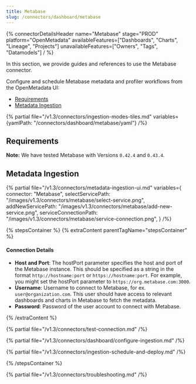 ```yaml
---
title: Metabase
slug: /connectors/dashboard/metabase
---
```


{% connectorDetailsHeader
  name="Metabase"
  stage="PROD"
  platform="OpenMetadata"
  availableFeatures=["Dashboards", "Charts", "Lineage", "Projects"]
  unavailableFeatures=["Owners", "Tags", "Datamodels"]
/ %}

In this section, we provide guides and references to use the Metabase connector.

Configure and schedule Metabase metadata and profiler workflows from the OpenMetadata UI:

- [Requirements](#requirements)
- [Metadata Ingestion](#metadata-ingestion)

{% partial file="/v1.3/connectors/ingestion-modes-tiles.md" variables={yamlPath: "/connectors/dashboard/metabase/yaml"} /%}

## Requirements

**Note:** We have tested Metabase with Versions `0.42.4` and `0.43.4`.

## Metadata Ingestion

{% partial 
  file="/v1.3/connectors/metadata-ingestion-ui.md" 
  variables={
    connector: "Metabase", 
    selectServicePath: "/images/v1.3/connectors/metabase/select-service.png",
    addNewServicePath: "/images/v1.3/connectors/metabase/add-new-service.png",
    serviceConnectionPath: "/images/v1.3/connectors/metabase/service-connection.png",
} 
/%}

{% stepsContainer %}
{% extraContent parentTagName="stepsContainer" %}

#### Connection Details

- **Host and Port**: The hostPort parameter specifies the host and port of the Metabase instance. This should be specified as a string in the format `http://hostname:port` or `https://hostname:port`. For example, you might set the hostPort parameter to `https://org.metabase.com:3000`.
- **Username**: Username to connect to Metabase, for ex. `user@organization.com`. This user should have access to relevant dashboards and charts in Metabase to fetch the metadata.
- **Password**: Password of the user account to connect with Metabase.

{% /extraContent %}

{% partial file="/v1.3/connectors/test-connection.md" /%}

{% partial file="/v1.3/connectors/dashboard/configure-ingestion.md" /%}

{% partial file="/v1.3/connectors/ingestion-schedule-and-deploy.md" /%}

{% /stepsContainer %}

{% partial file="/v1.3/connectors/troubleshooting.md" /%}
